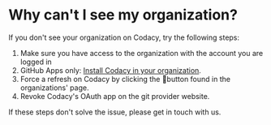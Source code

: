 # Why can't I see my organization?

If you don't see your organization on Codacy, try the following steps:

1.  Make sure you have access to the organization with the account you are logged in
2.  GitHub Apps only: [Install Codacy in your organization](https://github.com/apps/codacy-production/installations/new).
3.  Force a refresh on Codacy by clicking the 🔁button found in the organizations' page.
4.  Revoke Codacy's OAuth app on the git provider website.

If these steps don't solve the issue, please get in touch with us.
